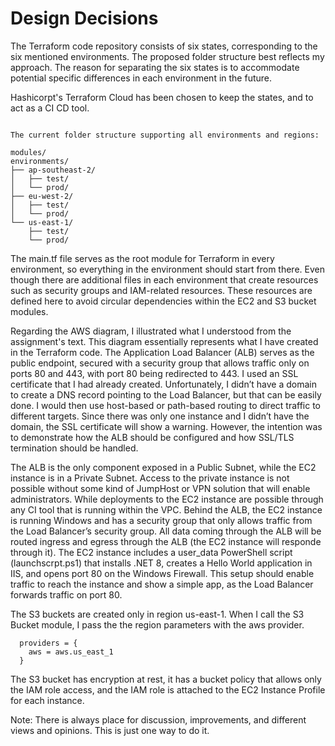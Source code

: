 # Design Decisions

The Terraform code repository consists of six states, corresponding to the six mentioned environments. The proposed folder structure best reflects my approach. The reason for separating the six states is to accommodate potential specific differences in each environment in the future.

Hashicorpt's Terraform Cloud has been chosen to keep the states, and to act as a CI CD tool.

```

The current folder structure supporting all environments and regions:

modules/
environments/
├── ap-southeast-2/
│   ├── test/
│   └── prod/
├── eu-west-2/
│   ├── test/
│   └── prod/
└── us-east-1/
    ├── test/
    └── prod/
```

The main.tf file serves as the root module for Terraform in every environment, so everything in the environment should start from there. Even though there are additional files in each environment that create resources such as security groups and IAM-related resources. These resources are defined here to avoid circular dependencies within the EC2 and S3 bucket modules.

Regarding the AWS diagram, I illustrated what I understood from the assignment's text. This diagram essentially represents what I have created in the Terraform code. The Application Load Balancer (ALB) serves as the public endpoint, secured with a security group that allows traffic only on ports 80 and 443, with port 80 being redirected to 443. I used an SSL certificate that I had already created. Unfortunately, I didn’t have a domain to create a DNS record pointing to the Load Balancer, but that can be easily done. I would then use host-based or path-based routing to direct traffic to different targets. Since there was only one instance and I didn’t have the domain, the SSL certificate will show a warning. However, the intention was to demonstrate how the ALB should be configured and how SSL/TLS termination should be handled.

The ALB is the only component exposed in a Public Subnet, while the EC2 instance is in a Private Subnet. Access to the private instance is not possible without some kind of JumpHost or VPN solution that will enable administrators. While deployments to the EC2 instance are possible through any CI tool that is running within the VPC. 
Behind the ALB, the EC2 instance is running Windows and has a security group that only allows traffic from the Load Balancer’s security group. All data coming through the ALB will be routed ingress and egress through the ALB (the EC2 instance will responde through it). The EC2 instance includes a user_data PowerShell script (launchscrpt.ps1) that installs .NET 8, creates a Hello World application in IIS, and opens port 80 on the Windows Firewall. This setup should enable traffic to reach the instance and show a simple app, as the Load Balancer forwards traffic on port 80.

The S3 buckets are created only in region us-east-1. When I call the S3 Bucket module, I pass the the region parameters with the aws provider.

```
  providers = {
    aws = aws.us_east_1
  }
```

The S3 bucket has encryption at rest, it has a bucket policy that allows only the IAM role access, and the IAM role is attached to the EC2 Instance Profile for each instance.

Note: There is always place for discussion, improvements, and different views and opinions. This is just one way to do it.
